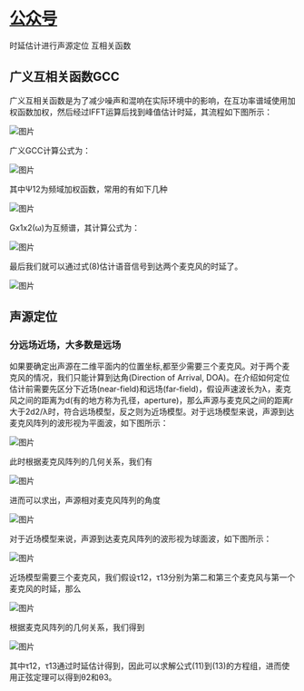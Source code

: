 # [公众号](https://mp.weixin.qq.com/s?__biz=MzA3MjEyMjEwNA==&mid=2247484417&idx=1&sn=a416da2d9238cd863697d91dd26233e4&chksm=9f226f96a855e6808ac3d90e83f8c673d8daddc57b95a537c0a2ba547ce53307452b0940c19a&token=139302241&lang=zh_CN#rd)

时延估计进行声源定位
互相关函数

## 广义互相关函数GCC
广义互相关函数是为了减少噪声和混响在实际环境中的影响，在互功率谱域使用加权函数加权，然后经过IFFT运算后找到峰值估计时延，其流程如下图所示：

![图片](https://mmbiz.qpic.cn/mmbiz_png/R3j7FT5mhhcibXTSJ7xgCL2hqhQuZ1aQdQ8xDVy2DNOJqWFDFWJjstkXP686iblnRuE6c3CmKpWhLZqXl1casB2A/640?wx_fmt=png&wxfrom=5&wx_lazy=1&wx_co=1)

广义GCC计算公式为：

![图片](https://mmbiz.qpic.cn/mmbiz_png/R3j7FT5mhhcibXTSJ7xgCL2hqhQuZ1aQdEmIUP0IRQstqYicRH915B8a6mia4iciaGGmf8BQ1nJFUuTMHTsQRUCeJtw/640?wx_fmt=png&wxfrom=5&wx_lazy=1&wx_co=1)

其中Ψ12为频域加权函数，常用的有如下几种

![图片](https://mmbiz.qpic.cn/mmbiz_png/R3j7FT5mhhcibXTSJ7xgCL2hqhQuZ1aQd5fjuDaGLARQXNGqbAzr6HXEVCAITDhxE1VHQrABAxRdcaqacy0ibibDQ/640?wx_fmt=png&wxfrom=5&wx_lazy=1&wx_co=1)

Gx1x2(ω)为互频谱，其计算公式为：

  

![图片](https://mmbiz.qpic.cn/mmbiz_png/R3j7FT5mhhcibXTSJ7xgCL2hqhQuZ1aQdrhXt9UAe1lOWWBIJ7PdDM6SAnYN3c3opur0H1fKdzJ6KEMVQMEFAAg/640?wx_fmt=png&wxfrom=5&wx_lazy=1&wx_co=1)

最后我们就可以通过式(8)估计语音信号到达两个麦克风的时延了。  

![图片](https://mmbiz.qpic.cn/mmbiz_png/R3j7FT5mhhcibXTSJ7xgCL2hqhQuZ1aQdVAyVd8R1gd8ZwwF95nCiaRgJNVjZiar7iaPmCuzXST7KDHibftv5pnFAZA/640?wx_fmt=png&wxfrom=5&wx_lazy=1&wx_co=1)

## 声源定位

### 分远场近场，大多数是远场

如果要确定出声源在二维平面内的位置坐标,都至少需要三个麦克风。对于两个麦克风的情况，我们只能计算到达角(Direction of Arrival, DOA)。在介绍如何定位估计前需要先区分下近场(near-field)和远场(far-field)，假设声速波长为λ，麦克风之间的距离为d(有的地方称为孔径，aperture)，那么声源与麦克风之间的距离r大于2d2/λ时，符合远场模型，反之则为近场模型。对于远场模型来说，声源到达麦克风阵列的波形视为平面波，如下图所示：

![图片](https://mmbiz.qpic.cn/mmbiz_png/R3j7FT5mhhepIGZSD6HUa1UbwnxBjEHjVay1uAQWmeYgSicdImOtMmTfxibFaGWcniaTlmsiaeP5lNkZCssxu0qgTA/640?wx_fmt=png&wxfrom=5&wx_lazy=1&wx_co=1)

此时根据麦克风阵列的几何关系，我们有  

![图片](https://mmbiz.qpic.cn/mmbiz_png/R3j7FT5mhhepIGZSD6HUa1UbwnxBjEHjdD33jhuvM5xmNF1cGrf2tsCWszqJDMMouRcxG8MxeibSyIkEsHICboQ/640?wx_fmt=png&wxfrom=5&wx_lazy=1&wx_co=1)

进而可以求出，声源相对麦克风阵列的角度  

![图片](https://mmbiz.qpic.cn/mmbiz_png/R3j7FT5mhhepIGZSD6HUa1UbwnxBjEHjNhGicVV6sn8RdGhjaibtXxKQMe0j4icVJDAESp3P3ianr3KBBatbCyiacFQ/640?wx_fmt=png&wxfrom=5&wx_lazy=1&wx_co=1)

对于近场模型来说，声源到达麦克风阵列的波形视为球面波，如下图所示：  

![图片](https://mmbiz.qpic.cn/mmbiz_png/R3j7FT5mhhepIGZSD6HUa1UbwnxBjEHjdnWbkmEG0KdAlH0PKQCo3aJeIZXhyzPTIjztHKJb2DLoHnlTQkCeYQ/640?wx_fmt=png&wxfrom=5&wx_lazy=1&wx_co=1)

近场模型需要三个麦克风，我们假设τ12，τ13分别为第二和第三个麦克风与第一个麦克风的时延，那么

![图片](https://mmbiz.qpic.cn/mmbiz_png/R3j7FT5mhhepIGZSD6HUa1UbwnxBjEHjDiaprWvd7ME5Xt5pYxhMYPS4lVPgw9w6k2ibsBpibFrGFGI79vhfhib3gg/640?wx_fmt=png&wxfrom=5&wx_lazy=1&wx_co=1)

根据麦克风阵列的几何关系，我们得到

![图片](https://mmbiz.qpic.cn/mmbiz_png/R3j7FT5mhhepIGZSD6HUa1UbwnxBjEHjAzvHBWc45Lq5g8K4NZ8RiaiafV9geDKN6OzztZKMvM32Q0FhBNwu4OIg/640?wx_fmt=png&wxfrom=5&wx_lazy=1&wx_co=1)

其中τ12，τ13通过时延估计得到，因此可以求解公式(11)到(13)的方程组，进而使用正弦定理可以得到θ2和θ3。